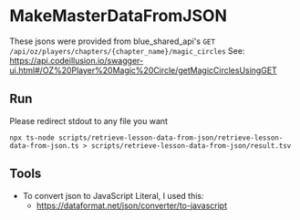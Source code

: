 # MakeMasterDataFromJSON

These jsons were provided from blue_shared_api's `GET /api/oz/players/chapters/{chapter_name}/magic_circles`
See: https://api.codeillusion.io/swagger-ui.html#/OZ%20Player%20Magic%20Circle/getMagicCirclesUsingGET

## Run

Please redirect stdout to any file you want

```
npx ts-node scripts/retrieve-lesson-data-from-json/retrieve-lesson-data-from-json.ts > scripts/retrieve-lesson-data-from-json/result.tsv
```

## Tools

- To convert json to JavaScript Literal, I used this:
  - https://dataformat.net/json/converter/to-javascript
